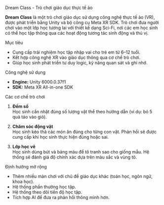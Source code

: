 Dream Class - Trò chơi giáo dục thực tế ảo

**Dream Class** là một trò chơi giáo dục sử dụng công nghệ thực tế ảo (VR), được phát triển bằng Unity và bộ công cụ Meta XR SDK. Trò chơi đưa người chơi vào một lớp học tương lai với thiết kế dạng Sci-Fi, nơi các em học sinh có thể học tập thông qua các hoạt động tương tác sinh động và thú vị.

Mục tiêu

- Cung cấp trải nghiệm học tập nhập vai cho trẻ em từ 6–12 tuổi.
- Kết hợp công nghệ XR vào giáo dục thông qua cơ chế trò chơi.
- Giúp học sinh phát triển tư duy logic, kỹ năng quan sát và ghi nhớ.

Công nghệ sử dụng

- **Engine:** Unity 6000.0.37f1  
- **SDK:** Meta XR All-in-one SDK  

Các cơ chế trò chơi

1. **Đếm số**  
   Học sinh cần nhặt đúng số lượng vật thể theo hướng dẫn (ví dụ: bỏ 5 quả táo vào giỏ).

2. **Chăm sóc động vật**  
   Học sinh kéo thả các món ăn đúng cho từng con vật. Phản hồi sẽ được cung cấp khi học sinh thực hiện đúng hoặc sai.

3. **Lớp học vẽ**  
   Học sinh dùng bút và bảng màu để tô tranh sao cho giống mẫu. Hệ thống sẽ đánh giá độ chính xác dựa trên màu sắc và vùng tô.

Định hướng mở rộng

- Thêm nhiều màn chơi với chủ đề giáo dục khác (toán học, ngôn ngữ, khoa học).
- Hệ thống phần thưởng học tập.
- Hệ thống theo dõi tiến độ học tập.
- Tích hợp AI để đưa ra phản hồi thông minh hơn.
